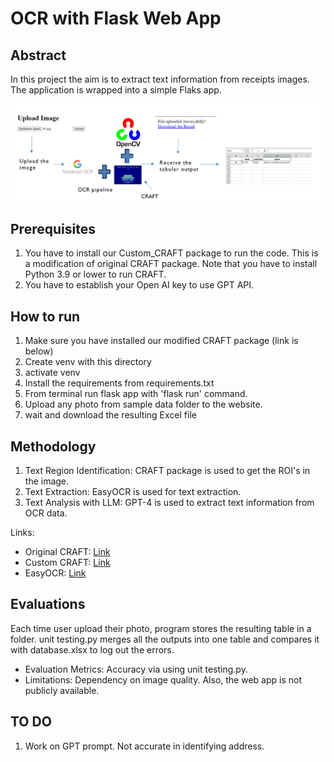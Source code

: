 # OCR with Flask Web App


## Abstract
In this project the aim is to extract text information from receipts images. 
The application is wrapped into a simple Flaks app.

<img width="1000" alt="teaser" src="./figure/image_schema.PNG">


## Prerequisites

1. You have to install our Custom_CRAFT package to run the code. This is a modification of original CRAFT package. Note that you have to install Python 3.9 or lower to run CRAFT.
2. You have to establish your Open AI key to use GPT API.


## How to run

1. Make sure you have installed our modified CRAFT package (link is below)
2. Create venv with this directory
3. activate venv
4. Install the requirements from requirements.txt
5. From terminal run flask app with 'flask run' command.
6. Upload any photo from sample data folder to the website. 
7. wait and download the resulting Excel file


## Methodology
1. Text Region Identification: CRAFT package is used to get the ROI's in the image.
2. Text Extraction: EasyOCR is used for text extraction.
3. Text Analysis with LLM: GPT-4 is used to extract text information from OCR data.
   
Links:
- Original CRAFT: [Link](https://github.com/clovaai/CRAFT-pytorch)
- Custom CRAFT: [Link](https://github.com/Maestro-111/Custom-Craft.git)
- EasyOCR: [Link](https://github.com/JaidedAI/EasyOCR)


## Evaluations

Each time user upload their photo, program stores the resulting table in a folder. 
unit testing.py merges all the outputs into one table and compares it with database.xlsx to log out the errors.


- Evaluation Metrics: Accuracy via using unit testing.py.
- Limitations: Dependency on image quality. Also, the web app is not publicly available.


## TO DO

1. Work on GPT prompt. Not accurate in identifying address.



